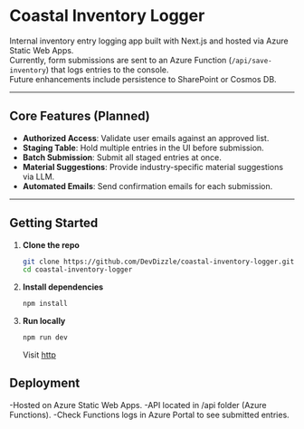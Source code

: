 # Coastal Inventory Logger

Internal inventory entry logging app built with Next.js and hosted via Azure Static Web Apps.  
Currently, form submissions are sent to an Azure Function (`/api/save-inventory`) that logs entries to the console.  
Future enhancements include persistence to SharePoint or Cosmos DB.

---

## Core Features (Planned)

- **Authorized Access**: Validate user emails against an approved list.  
- **Staging Table**: Hold multiple entries in the UI before submission.  
- **Batch Submission**: Submit all staged entries at once.  
- **Material Suggestions**: Provide industry-specific material suggestions via LLM.  
- **Automated Emails**: Send confirmation emails for each submission.


---

## Getting Started

1. **Clone the repo**  
   ```bash
   git clone https://github.com/DevDizzle/coastal-inventory-logger.git
   cd coastal-inventory-logger
   ```
2. **Install dependencies** 
   ```bash
   npm install
   ```
3. **Run locally**
   ```bash
   npm run dev
   ```
   Visit [http](http://localhost:3000)

## Deployment
-Hosted on Azure Static Web Apps.
-API located in /api folder (Azure Functions).
-Check Functions logs in Azure Portal to see submitted entries.
